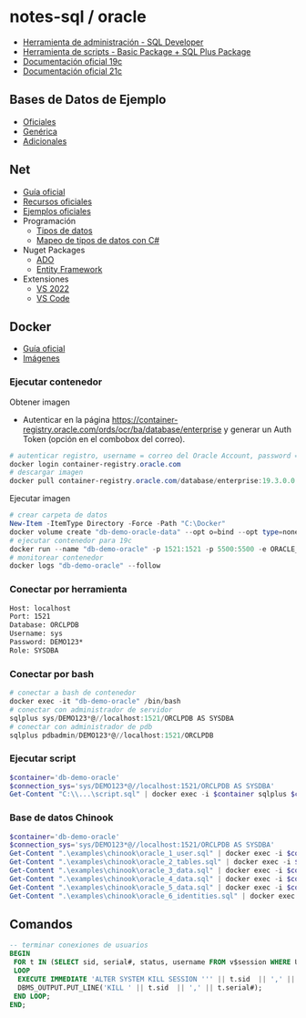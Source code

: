 # notes-sql / oracle

- [Herramienta de administración - SQL Developer](https://www.oracle.com/database/sqldeveloper/technologies/download/)
- [Herramienta de scripts - Basic Package + SQL Plus Package](https://www.oracle.com/europe/database/technologies/instant-client/winx64-64-downloads.html)
- [Documentación oficial 19c](https://docs.oracle.com/en/database/oracle/oracle-database/19/index.html)
- [Documentación oficial 21c](https://docs.oracle.com/en/database/oracle/oracle-database/21/index.html)

## Bases de Datos de Ejemplo

- [Oficiales](https://github.com/oracle-samples/db-sample-schemas/releases)
- [Genérica](https://github.com/lerocha/chinook-database)
- [Adicionales](https://dataedo.com/kb/databases/oracle/sample-databases)

## Net

- [Guía oficial](https://www.oracle.com/tools/technologies/quickstart-dotnet-for-oracle-database.html)
- [Recursos oficiales](https://www.oracle.com/database/technologies/net-downloads.html)
- [Ejemplos oficiales](https://github.com/oracle/dotnet-db-samples)
- Programación
  - [Tipos de datos](https://docs.oracle.com/en/database/oracle/oracle-database/19/sqlrf/Data-Types.html)
  - [Mapeo de tipos de datos con C#](https://docs.oracle.com/en/database/oracle/oracle-data-access-components/19.3/odpnt/entityEDMmapping.html)
- Nuget Packages
  - [ADO](https://www.nuget.org/packages/Oracle.ManagedDataAccess.Core)
  - [Entity Framework](https://www.nuget.org/packages/Oracle.EntityFrameworkCore)
- Extensiones
  - [VS 2022](https://marketplace.visualstudio.com/items?itemName=OracleCorporation.OracleDeveloperToolsForVisualStudio2022)
  - [VS Code](https://marketplace.visualstudio.com/items?itemName=Oracle.sql-developer)

## Docker

- [Guía oficial](https://github.com/oracle/docker-images/blob/main/OracleDatabase/SingleInstance/README.md)
- [Imágenes](https://container-registry.oracle.com)

### Ejecutar contenedor

Obtener imagen

- Autenticar en la página <https://container-registry.oracle.com/ords/ocr/ba/database/enterprise> y generar un Auth Token (opción en el combobox del correo).

```powershell
# autenticar registro, username = correo del Oracle Account, password = Auth Token
docker login container-registry.oracle.com
# descargar imagen
docker pull container-registry.oracle.com/database/enterprise:19.3.0.0
```

Ejecutar imagen

```powershell
# crear carpeta de datos
New-Item -ItemType Directory -Force -Path "C:\Docker"
docker volume create "db-demo-oracle-data" --opt o=bind --opt type=none --opt device="C:\Docker\db-demo-oracle-data"
# ejecutar contenedor para 19c
docker run --name "db-demo-oracle" -p 1521:1521 -p 5500:5500 -e ORACLE_SID=ORCLSID -e ORACLE_PDB=ORCLPDB -e ORACLE_PWD=DEMO123* -e ORACLE_EDITION=enterprise -e INIT_SGA_SIZE=3096 -e INIT_PGA_SIZE=1024 -v "db-demo-oracle-data:/opt/oracle/oradata" -d "container-registry.oracle.com/database/enterprise:19.3.0.0"
# monitorear contenedor
docker logs "db-demo-oracle" --follow
```

### Conectar por herramienta

```txt
Host: localhost
Port: 1521
Database: ORCLPDB
Username: sys
Password: DEMO123*
Role: SYSDBA
```

### Conectar por bash

```powershell
# conectar a bash de contenedor
docker exec -it "db-demo-oracle" /bin/bash
# conectar con administrador de servidor
sqlplus sys/DEMO123*@//localhost:1521/ORCLPDB AS SYSDBA
# conectar con administrador de pdb
sqlplus pdbadmin/DEMO123*@//localhost:1521/ORCLPDB
```

### Ejecutar script

```powershell
$container='db-demo-oracle'
$connection_sys='sys/DEMO123*@//localhost:1521/ORCLPDB AS SYSDBA'
Get-Content "C:\\...\script.sql" | docker exec -i $container sqlplus $connection_sys
```

### Base de datos Chinook

```powershell
$container='db-demo-oracle'
$connection_sys='sys/DEMO123*@//localhost:1521/ORCLPDB AS SYSDBA'
Get-Content ".\examples\chinook\oracle_1_user.sql" | docker exec -i $container sqlplus $connection_sys
Get-Content ".\examples\chinook\oracle_2_tables.sql" | docker exec -i $container sqlplus $connection_sys
Get-Content ".\examples\chinook\oracle_3_data.sql" | docker exec -i $container sqlplus $connection_sys
Get-Content ".\examples\chinook\oracle_4_data.sql" | docker exec -i $container sqlplus $connection_sys
Get-Content ".\examples\chinook\oracle_5_data.sql" | docker exec -i $container sqlplus $connection_sys
Get-Content ".\examples\chinook\oracle_6_identities.sql" | docker exec -i $container sqlplus $connection_sys
```

## Comandos

```sql
-- terminar conexiones de usuarios
BEGIN
 FOR t IN (SELECT sid, serial#, status, username FROM v$session WHERE USERNAME IS NOT NULL AND USERNAME != 'SYS')
 LOOP
  EXECUTE IMMEDIATE 'ALTER SYSTEM KILL SESSION ''' || t.sid  || ',' || t.serial# || ''' IMMEDIATE';
  DBMS_OUTPUT.PUT_LINE('KILL ' || t.sid  || ',' || t.serial#);
 END LOOP;
END;
```
